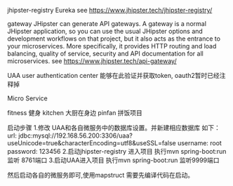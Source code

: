 jhipster-registry  Eureka  see https://www.jhipster.tech/jhipster-registry/

gateway JHipster can generate API gateways. A gateway is a normal JHipster application, so you can use the usual JHipster options and development workflows on that project, but it also acts as the entrance to your microservices. More specifically, it provides HTTP routing and load balancing, quality of service, security and API documentation for all microservices. see https://www.jhipster.tech/api-gateway/

UAA user authentication center 能够在此验证并获取token, oauth2暂时已经注释掉

Micro Service

fitness 健身
kitchen 大厨在身边
pinfan 拼饭项目


启动步骤
1.修改 UAA和各自微服务中的数据库设置。并新建相应数据库
如下：
        url: jdbc:mysql://192.168.56.200:3306/uaa?useUnicode=true&characterEncoding=utf8&useSSL=false
        username: root
        password: 123456
2.启动jhipster-registry 进入项目 执行mvn spring-boot:run 监听 8761端口
3.启动UAA进入项目 执行mvn spring-boot:run 监听9999端口

然后启动各自的微服务即可,使用mapstruct 需要先编译代码在启动。

